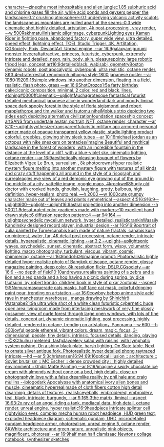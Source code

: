 [character](https://www.ebank.nz/aiartgenerator?category=character)[—zineq](https://www.ebank.nz/aiartgenerator?category=%E2%80%94zineq)[the most inhospitable and alien jungle::1.85 sulphuric acid and chlorine gases fill the air, while acid ponds and geysers pepper the landscape::0.2  crushing atmosphere::0.1 underlying volcanic activity sculpts the landscape as mountains are pulled apart at the seams::0.3 wide cinematic shot highly detailed, artstation, 4k post-processing , vray render, --w 500](https://www.ebank.nz/aiartgenerator?category=the%20most%20inhospitable%20and%20alien%20jungle%3A%3A1.85%20sulphuric%20acid%20and%20chlorine%20gases%20fill%20the%20air%2C%20while%20acid%20ponds%20and%20geysers%20pepper%20the%20landscape%3A%3A0.2%20%20crushing%20atmosphere%3A%3A0.1%20underlying%20volcanic%20activity%20sculpts%20the%20landscape%20as%20mountains%20are%20pulled%20apart%20at%20the%20seams%3A%3A0.3%20wide%20cinematic%20shot%20highly%20detailed%2C%20artstation%2C%204k%20post-processing%20%2C%20vray%20render%2C%20--w%20500)[Rakhmatullin](https://www.ebank.nz/aiartgenerator?category=Rakhmatullin)[islamic pilgrimage, cyberpunk](https://www.ebank.nz/aiartgenerator?category=islamic%20pilgrimage%2C%20cyberpunk)[Lighting eyes Kamen Rider in fighting pose, abandoned factory, super wide view, ultra detailed, speed effect, lightning effect, TOEI, Studio Trigger, 4K, ArtStation, CGSociety, Pixiv, DeviantArt, Unreal engine, --ar 16:9](https://www.ebank.nz/aiartgenerator?category=Lighting%20eyes%20Kamen%20Rider%20in%20fighting%20pose%2C%20abandoned%20factory%2C%20super%20wide%20view%2C%20ultra%20detailed%2C%20speed%20effect%2C%20lightning%20effect%2C%20TOEI%2C%20Studio%20Trigger%2C%204K%2C%20ArtStation%2C%20CGSociety%2C%20Pixiv%2C%20DeviantArt%2C%20Unreal%20engine%2C%20--ar%2016%3A9)[galaxy](https://www.ebank.nz/aiartgenerator?category=galaxy)[amigurumi monster lovecraft](https://www.ebank.nz/aiartgenerator?category=amigurumi%20monster%20lovecraft)[attractive, princess, futuristic, cyberpunk, extremely intricate and detailed, neon, rain, body, skin, pleasure](https://www.ebank.nz/aiartgenerator?category=attractive%2C%20princess%2C%20futuristic%2C%20cyberpunk%2C%20extremely%20intricate%20and%20detailed%2C%20neon%2C%20rain%2C%20body%2C%20skin%2C%20pleasure)[pointy large robotic tripod legs, concept art](https://www.ebank.nz/aiartgenerator?category=pointy%20large%20robotic%20tripod%20legs%2C%20concept%20art)[16:9](https://www.ebank.nz/aiartgenerator?category=16%3A9)[detailed](https://www.ebank.nz/aiartgenerator?category=detailed)[black, wabisabi, geometry](https://www.ebank.nz/aiartgenerator?category=black%2C%20wabisabi%2C%20geometry)[Boston dynamic robots, post apocalyptic, cyberpunk, ultra realistic, octane render, 8K](https://www.ebank.nz/aiartgenerator?category=Boston%20dynamic%20robots%2C%20post%20apocalyptic%2C%20cyberpunk%2C%20ultra%20realistic%2C%20octane%20render%2C%208K)[3:4](https://www.ebank.nz/aiartgenerator?category=3%3A4)[extraterrestial xenomorph nihonga style 1800 japanese poster --ar 1080:1920](https://www.ebank.nz/aiartgenerator?category=extraterrestial%20xenomorph%20nihonga%20style%201800%20japanese%20poster%20--ar%201080%3A1920)[9:16](https://www.ebank.nz/aiartgenerator?category=9%3A16)[simple windows into another dimension, floating in a field, realistic, flash photo, grass —ar 16:9](https://www.ebank.nz/aiartgenerator?category=simple%20windows%20into%20another%20dimension%2C%20floating%20in%20a%20field%2C%20realistic%2C%20flash%20photo%2C%20grass%20%E2%80%94ar%2016%3A9)[Shot](https://www.ebank.nz/aiartgenerator?category=Shot)[Orozco](https://www.ebank.nz/aiartgenerator?category=Orozco)[1:5](https://www.ebank.nz/aiartgenerator?category=1%3A5)[a farty birthday cake](https://www.ebank.nz/aiartgenerator?category=a%20farty%20birthday%20cake)[::](https://www.ebank.nz/aiartgenerator?category=%3A%3A)[iconic composition, minimal, 2 color, red and black, lines, etching](https://www.ebank.nz/aiartgenerator?category=iconic%20composition%2C%20minimal%2C%202%20color%2C%20red%20and%20black%2C%20lines%2C%20etching)[#0000ff](https://www.ebank.nz/aiartgenerator?category=%230000ff)[cinematic](https://www.ebank.nz/aiartgenerator?category=cinematic)[--uplight](https://www.ebank.nz/aiartgenerator?category=--uplight)[Mucha](https://www.ebank.nz/aiartgenerator?category=Mucha)[grotesque fantastical futurist detailed mechanical japanese alice in wonderland dark and moody liminal space dark spooky forest in the style of floria sigismondi and robert mapplethorpe and tim walker and tsutomu nihei](https://www.ebank.nz/aiartgenerator?category=grotesque%20fantastical%20futurist%20detailed%20mechanical%20japanese%20alice%20in%20wonderland%20dark%20and%20moody%20liminal%20space%20dark%20spooky%20forest%20in%20the%20style%20of%20floria%20sigismondi%20and%20robert%20mapplethorpe%20and%20tim%20walker%20and%20tsutomu%20nihei)[Mobius strip depicting two sides each depicting alternative civilization](https://www.ebank.nz/aiartgenerator?category=Mobius%20strip%20depicting%20two%20sides%20each%20depicting%20alternative%20civilization)[foundation spaceship concept art](https://www.ebank.nz/aiartgenerator?category=foundation%20spaceship%20concept%20art)[SANS from undertale,avatar, portrait, NFT, octane render, character --ar 8:10](https://www.ebank.nz/aiartgenerator?category=SANS%20from%20undertale%2Cavatar%2C%20portrait%2C%20NFT%2C%20octane%20render%2C%20character%20--ar%208%3A10)[--uplight](https://www.ebank.nz/aiartgenerator?category=--uplight)[synthesizer](https://www.ebank.nz/aiartgenerator?category=synthesizer)[transparent](https://www.ebank.nz/aiartgenerator?category=transparent)[futuristic military apc armored personal carrier made of opaque transparent yellow plastic, studio lighting product colorful, greebles, glowing shiny sleek tubes --ar 10:16](https://www.ebank.nz/aiartgenerator?category=futuristic%20military%20apc%20armored%20personal%20carrier%20made%20of%20opaque%20transparent%20yellow%20plastic%2C%20studio%20lighting%20product%20colorful%2C%20greebles%2C%20glowing%20shiny%20sleek%20tubes%20--ar%2010%3A16)[michael jordan as an octopus with nike sneakers on tentacles](https://www.ebank.nz/aiartgenerator?category=michael%20jordan%20as%20an%20octopus%20with%20nike%20sneakers%20on%20tentacles)[/imagine Beautiful and mythical landscape in the forest of wonders, with an incredible fountain in the distance at the level of a cliff, with a blue-violet sky, cinematic lighting, octane render --ar 16:9](https://www.ebank.nz/aiartgenerator?category=/imagine%20Beautiful%20and%20mythical%20landscape%20in%20the%20forest%20of%20wonders%2C%20with%20an%20incredible%20fountain%20in%20the%20distance%20at%20the%20level%20of%20a%20cliff%2C%20with%20a%20blue-violet%20sky%2C%20cinematic%20lighting%2C%20octane%20render%20--ar%2016%3A9)[aesthetically pleasing bouquet of flowers by Elizabeth Vigee Le Brun, surrealism , 8k photo](https://www.ebank.nz/aiartgenerator?category=aesthetically%20pleasing%20bouquet%20of%20flowers%20by%20Elizabeth%20Vigee%20Le%20Brun%2C%20surrealism%20%2C%208k%20photo)[crowns](https://www.ebank.nz/aiartgenerator?category=crowns)[Hyper realistic mystery figure melting into another mystery figure with textures of all kinds and crazy  stuff happening all around in the style of a risograph and surreal](https://www.ebank.nz/aiartgenerator?category=Hyper%20realistic%20mystery%20figure%20melting%20into%20another%20mystery%20figure%20with%20textures%20of%20all%20kinds%20and%20crazy%20%20stuff%20happening%20all%20around%20in%20the%20style%20of%20a%20risograph%20and%20surreal)[eagles eye view of a red demonic eye growing out of the ground in the middle of a city, sattelite image, google maps, 4k](https://www.ebank.nz/aiartgenerator?category=eagles%20eye%20view%20of%20a%20red%20demonic%20eye%20growing%20out%20of%20the%20ground%20in%20the%20middle%20of%20a%20city%2C%20sattelite%20image%2C%20google%20maps%2C%204k)[rockwell](https://www.ebank.nz/aiartgenerator?category=rockwell)[85](https://www.ebank.nz/aiartgenerator?category=85)[ugly old doctor with crooked hands, ghoulish, laughing, grotty, bulbous, high definition, hyper-realism, photo real, —h 2000 —w 1000](https://www.ebank.nz/aiartgenerator?category=ugly%20old%20doctor%20with%20crooked%20hands%2C%20ghoulish%2C%20laughing%2C%20grotty%2C%20bulbous%2C%20high%20definition%2C%20hyper-realism%2C%20photo%20real%2C%20%E2%80%94h%202000%20%E2%80%94w%201000)[cute grumpy character made out of leaves and plants symmetrical --aspect 4:5](https://www.ebank.nz/aiartgenerator?category=cute%20grumpy%20character%20made%20out%20of%20leaves%20and%20plants%20symmetrical%20--aspect%204%3A5)[16:9](https://www.ebank.nz/aiartgenerator?category=16%3A9)[16:9](https://www.ebank.nz/aiartgenerator?category=16%3A9)[--uplight](https://www.ebank.nz/aiartgenerator?category=--uplight)[600](https://www.ebank.nz/aiartgenerator?category=600)[--uplight](https://www.ebank.nz/aiartgenerator?category=--uplight)[--uplight](https://www.ebank.nz/aiartgenerator?category=--uplight)[16:9](https://www.ebank.nz/aiartgenerator?category=16%3A9)[astral projecting into another dimension --h 500](https://www.ebank.nz/aiartgenerator?category=astral%20projecting%20into%20another%20dimension%20--h%20500)[21:9](https://www.ebank.nz/aiartgenerator?category=21%3A9)[desaturated color gradients made with markers::10 excellent hand drawn style::6 diffusion reaction pattern::4 —ar 94:164 —uplight](https://www.ebank.nz/aiartgenerator?category=desaturated%20color%20gradients%20made%20with%20markers%3A%3A10%20excellent%20hand%20drawn%20style%3A%3A6%20diffusion%20reaction%20pattern%3A%3A4%20%E2%80%94ar%2094%3A164%20%E2%80%94uplight)[psychedelic mycelium network, hyper detailed, realistic](https://www.ebank.nz/aiartgenerator?category=psychedelic%20mycelium%20network%2C%20hyper%20detailed%2C%20realistic)[rankin](https://www.ebank.nz/aiartgenerator?category=rankin)[Wassily Kandinsky designed record player, industrial design --ar 16:9](https://www.ebank.nz/aiartgenerator?category=Wassily%20Kandinsky%20designed%20record%20player%2C%20industrial%20design%20--ar%2016%3A9)[16:9](https://www.ebank.nz/aiartgenerator?category=16%3A9)[portrait of Julia painted by Turner](https://www.ebank.nz/aiartgenerator?category=portrait%20of%20Julia%20painted%20by%20Turner)[canabis kush made of nature fractals, canabis kush on pinterest, water, fur, 4K detail post processing, octane render, intricate details, hyperealistic, cinematic lighting --ar 3:2 --uplight](https://www.ebank.nz/aiartgenerator?category=canabis%20kush%20made%20of%20nature%20fractals%2C%20canabis%20kush%20on%20pinterest%2C%20water%2C%20fur%2C%204K%20detail%20post%20processing%2C%20octane%20render%2C%20intricate%20details%2C%20hyperealistic%2C%20cinematic%20lighting%20--ar%203%3A2%20--uplight)[](https://www.ebank.nz/aiartgenerator?category=)[--uplight](https://www.ebank.nz/aiartgenerator?category=--uplight)[sonic waves, psychedelic, sunset, cinematic, abstract form, wispy, volumetric lighting, macro photography, turbulant, viscous, vibrant, cosmic, shimmering, octane --ar 16:9](https://www.ebank.nz/aiartgenerator?category=sonic%20waves%2C%20psychedelic%2C%20sunset%2C%20cinematic%2C%20abstract%20form%2C%20wispy%2C%20volumetric%20lighting%2C%20macro%20photography%2C%20turbulant%2C%20viscous%2C%20vibrant%2C%20cosmic%2C%20shimmering%2C%20octane%20--ar%2016%3A9)[ando](https://www.ebank.nz/aiartgenerator?category=ando)[16:9](https://www.ebank.nz/aiartgenerator?category=16%3A9)[/imagine prompt: Photorealistic highly detailed hyper realistic photo of Bangkok citiscape, octane render, glossy magazine painting, deep color, 8k resolution,flickr, DSLR,CGsociety  --ar 16:9 --no depth of field](https://www.ebank.nz/aiartgenerator?category=/imagine%20prompt%3A%20Photorealistic%20highly%20detailed%20hyper%20realistic%20photo%20of%20Bangkok%20citiscape%2C%20octane%20render%2C%20glossy%20magazine%20painting%2C%20deep%20color%2C%208k%20resolution%2Cflickr%2C%20DSLR%2CCGsociety%20%20--ar%2016%3A9%20--no%20depth%20of%20field)[10:10](https://www.ebank.nz/aiartgenerator?category=10%3A10)[andrews](https://www.ebank.nz/aiartgenerator?category=andrews)[surrealism](https://www.ebank.nz/aiartgenerator?category=surrealism)[a painting of a zebra and a lion and a red panda and a hog having a picnic during spring, by dice tsutsumi, by robert kondo, children book in style of pixar zootopia --aspect 9:5](https://www.ebank.nz/aiartgenerator?category=a%20painting%20of%20a%20zebra%20and%20a%20lion%20and%20a%20red%20panda%20and%20a%20hog%20having%20a%20picnic%20during%20spring%2C%20by%20dice%20tsutsumi%2C%20by%20robert%20kondo%2C%20children%20book%20in%20style%20of%20pixar%20zootopia%20--aspect%209%3A5)[Nomura](https://www.ebank.nz/aiartgenerator?category=Nomura)[masquerade cats masks, half face cat mask, colorful dripping paint pour, trending on artstation --ar 16:9](https://www.ebank.nz/aiartgenerator?category=masquerade%20cats%20masks%2C%20half%20face%20cat%20mask%2C%20colorful%20dripping%20paint%20pour%2C%20trending%20on%20artstation%20--ar%2016%3A9)[cowboy bebop anime style acid rave in manchester warehouse , manga drawing by Shinichirō Watanabe](https://www.ebank.nz/aiartgenerator?category=cowboy%20bebop%20anime%20style%20acid%20rave%20in%20manchester%20warehouse%20%2C%20manga%20drawing%20by%20Shinichir%C5%8D%20Watanabe)[21:9](https://www.ebank.nz/aiartgenerator?category=21%3A9)[a ultra wide shot of a white clean futuristic cybernetic huge open area livingroom made from interlacing meshwork of very fine glossy gossamer, view of purle forest through large open windows, with lots of fine details, concept art, dynamic cinematic lighting, post processing, highly detailed, rendered in octane, trending on artstation，Panorama --w 600 --h 300](https://www.ebank.nz/aiartgenerator?category=a%20ultra%20wide%20shot%20of%20a%20white%20clean%20futuristic%20cybernetic%20huge%20open%20area%20livingroom%20made%20from%20interlacing%20meshwork%20of%20very%20fine%20glossy%20gossamer%2C%20view%20of%20purle%20forest%20through%20large%20open%20windows%2C%20with%20lots%20of%20fine%20details%2C%20concept%20art%2C%20dynamic%20cinematic%20lighting%2C%20post%20processing%2C%20highly%20detailed%2C%20rendered%20in%20octane%2C%20trending%20on%20artstation%EF%BC%8CPanorama%20--w%20600%20--h%20300)[joyful people ethereal, vibrant colors, dream, magic, focus, 3-dimensional, people, tiny details, intrinsic, focused details, dancing, playing - @KCthulhu (metered, fast)](https://www.ebank.nz/aiartgenerator?category=joyful%20people%20ethereal%2C%20vibrant%20colors%2C%20dream%2C%20magic%2C%20focus%2C%203-dimensional%2C%20people%2C%20tiny%20details%2C%20intrinsic%2C%20focused%20details%2C%20dancing%2C%20playing%20-%20%40KCthulhu%20%28metered%2C%20fast%29)[](https://www.ebank.nz/aiartgenerator?category=)[clay](https://www.ebank.nz/aiartgenerator?category=clay)[celery salad with raisins, with lymphatic system pulsing. On a shiny black plate, harsh lighting. On Slate table. Next to ornate silver antique fork. Photorealistic hyper detailed phong raytraced intricate —hd —ar 5:3](https://www.ebank.nz/aiartgenerator?category=celery%20salad%20with%20raisins%2C%20with%20lymphatic%20system%20pulsing.%20On%20a%20shiny%20black%20plate%2C%20harsh%20lighting.%20On%20Slate%20table.%20Next%20to%20ornate%20silver%20antique%20fork.%20Photorealistic%20hyper%20detailed%20phong%20raytraced%20intricate%20%E2%80%94hd%20%E2%80%94ar%205%3A3)[christensen](https://www.ebank.nz/aiartgenerator?category=christensen)[16:9](https://www.ebank.nz/aiartgenerator?category=16%3A9)[4:6](https://www.ebank.nz/aiartgenerator?category=4%3A6)[9:16](https://www.ebank.nz/aiartgenerator?category=9%3A16)[optical illusion ::  architecture :: Soviet brutalism :: MC Escher :: dense crowded city :: highly detailed environment :: Ghibli Matte Painting --ar 9:19](https://www.ebank.nz/aiartgenerator?category=optical%20illusion%20%3A%3A%20%20architecture%20%3A%3A%20Soviet%20brutalism%20%3A%3A%20MC%20Escher%20%3A%3A%20dense%20crowded%20city%20%3A%3A%20highly%20detailed%20environment%20%3A%3A%20Ghibli%20Matte%20Painting%20--ar%209%3A19)[/imagine a swirly chocolate ice cream with almonds without cone on a bed, high details, close up photography](https://www.ebank.nz/aiartgenerator?category=/imagine%20a%20swirly%20chocolate%20ice%20cream%20with%20almonds%20without%20cone%20on%20a%20bed%2C%20high%20details%2C%20close%20up%20photography)[in love with a false dreamlike reality by phil hale and craig mullins --lp](https://www.ebank.nz/aiartgenerator?category=in%20love%20with%20a%20false%20dreamlike%20reality%20by%20phil%20hale%20and%20craig%20mullins%20--lp)[logo](https://www.ebank.nz/aiartgenerator?category=logo)[dark Apocalypse with anatomical ivory alien bones and muscle, cineamatic hyperreal,made of cloth fibers cotton high detail disarming, details of textures, realistic](https://www.ebank.nz/aiartgenerator?category=dark%20Apocalypse%20with%20anatomical%20ivory%20alien%20bones%20and%20muscle%2C%20cineamatic%20hyperreal%2Cmade%20of%20cloth%20fibers%20cotton%20high%20detail%20disarming%2C%20details%20of%20textures%2C%20realistic)[eyeballs, embroidered, embroidery, teal, black, intricate, burgundy, --ar 9:16](https://www.ebank.nz/aiartgenerator?category=eyeballs%2C%20embroidered%2C%20embroidery%2C%20teal%2C%20black%2C%20intricate%2C%20burgundy%2C%20--ar%209%3A16)[5:3](https://www.ebank.nz/aiartgenerator?category=5%3A3)[the matrix, liminal --aspect 16:9](https://www.ebank.nz/aiartgenerator?category=the%20matrix%2C%20liminal%20--aspect%2016%3A9)[3:2](https://www.ebank.nz/aiartgenerator?category=3%3A2)[x ray of an angel riding a tank. mediacal data. high detail. octane render. unreal engine. hyper realistic](https://www.ebank.nz/aiartgenerator?category=x%20ray%20of%20an%20angel%20riding%20a%20tank.%20mediacal%20data.%20high%20detail.%20octane%20render.%20unreal%20engine.%20hyper%20realistic)[16:9](https://www.ebank.nz/aiartgenerator?category=16%3A9)[headpiece intricate splinter cell nightvision eyes, complex mecha human robot headpiece, HUD green text, exploded headpiece diagram, schematic gundam, UHD, microdetailed gundam headpiece armor, photorealism, unreal engine 5, octane render, 8K](https://www.ebank.nz/aiartgenerator?category=headpiece%20intricate%20splinter%20cell%20nightvision%20eyes%2C%20complex%20mecha%20human%20robot%20headpiece%2C%20HUD%20green%20text%2C%20exploded%20headpiece%20diagram%2C%20schematic%20gundam%2C%20UHD%2C%20microdetailed%20gundam%20headpiece%20armor%2C%20photorealism%2C%20unreal%20engine%205%2C%20octane%20render%2C%208K)[White architecture and green nature, unrealistic pink objects, magnificent, photoreal --ar 16:9](https://www.ebank.nz/aiartgenerator?category=White%20architecture%20and%20green%20nature%2C%20unrealistic%20pink%20objects%2C%20magnificent%2C%20photoreal%20--ar%2016%3A9)[half man half clam](https://www.ebank.nz/aiartgenerator?category=half%20man%20half%20clam)[Isaac Newtons collage notebook, synthesizer sketches](https://www.ebank.nz/aiartgenerator?category=Isaac%20Newtons%20collage%20notebook%2C%20synthesizer%20sketches)